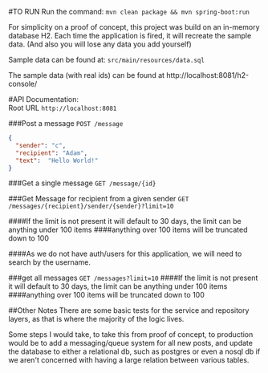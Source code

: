 #TO RUN
Run the command: `mvn clean package && mvn spring-boot:run`

For simplicity on a proof of concept, this project was build on an in-memory database H2.  Each time the application is 
fired, it will recreate the sample data.  (And also you will lose any data you add yourself)

Sample data can be found at: `src/main/resources/data.sql`

The sample data (with real ids) can be found at http://localhost:8081/h2-console/


#API Documentation:  
Root URL 
`http://localhost:8081`

###Post a message
`POST /message`

```json
{
  "sender": "c",
  "recipient": "Adam",
  "text":  "Hello World!"
}
```

###Get a single message
`GET /message/{id}`

###Get Message for recipient from a given sender
`GET /messages/{recipient}/sender/{sender}?limit=10`

####If the limit is not present it will default to 30 days, the limit can be anything under 100 items
####anything over 100 items will be truncated down to 100

####As we do not have auth/users for this application, we will need to search by the username.


###get all messages 
`GET /messages?limit=10`
####If the limit is not present it will default to 30 days, the limit can be anything under 100 items
####anything over 100 items will be truncated down to 100



##Other Notes
There are some basic tests for the service and repository layers, as that is where the majority of the logic
lives.  

Some steps I would take, to take this from proof of concept, to production would be to add a messaging/queue system 
for all new posts, and update the database to either a relational db, such as postgres or even a nosql db if we 
aren't concerned with having a large relation between various tables.

